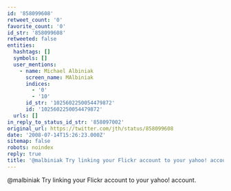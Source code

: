 ```yaml
---
id: '858099608'
retweet_count: '0'
favorite_count: '0'
id_str: '858099608'
retweeted: false
entities:
  hashtags: []
  symbols: []
  user_mentions:
    - name: Michael Albiniak
      screen_name: MAlbiniak
      indices:
        - '0'
        - '10'
      id_str: '1025602250054479872'
      id: '1025602250054479872'
  urls: []
in_reply_to_status_id_str: '858097002'
original_url: https://twitter.com/jth/status/858099608
date: '2008-07-14T15:26:23.000Z'
sitemap: false
robots: noindex
reply: true
title: '@malbiniak Try linking your Flickr account to your yahoo! account.'
---
```


@malbiniak Try linking your Flickr account to your yahoo! account.
